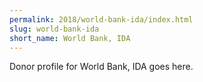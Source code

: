 ```yaml
---
permalink: 2018/world-bank-ida/index.html
slug: world-bank-ida
short_name: World Bank, IDA
---
```


Donor profile for World Bank, IDA goes here.

